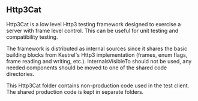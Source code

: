 ## Http3Cat

Http3Cat is a low level Http3 testing framework designed to exercise a server with frame level control. This can be useful for unit testing and compatibility testing.

The framework is distributed as internal sources since it shares the basic building blocks from Kestrel's Http3 implementation (frames, enum flags, frame reading and writing, etc.). InternalsVisibleTo should not be used, any needed components should be moved to one of the shared code directories.

This Http3Cat folder contains non-production code used in the test client. The shared production code is kept in separate folders.
